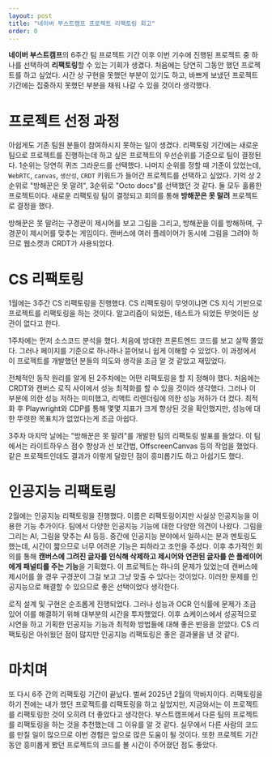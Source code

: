 ```yaml
---
layout: post
title: "네이버 부스트캠프 프로젝트 리팩토링 회고"
order: 0
---
```


**네이버 부스트캠프**의 6주간 팀 프로젝트 기간 이후 이번 기수에 진행된 프로젝트 중 하나를 선택하여 **리팩토링**할 수 있는 기회가 생겼다. 처음에는 당연히 그동안 했던 프로젝트를 하고 싶었다. 시간 상 구현을 못했던 부분이 있기도 하고, 바쁘게 보냈던 프로젝트 기간에는 집중하지 못했던 부분을 채워 나갈 수 있을 것이라 생각했다. 

# 프로젝트 선정 과정

아쉽게도 기존 팀원 분들이 참여하시지 못하는 일이 생겼다. 리팩토링 기간에는 새로운 팀으로 프로젝트를 진행하는데 하고 싶은 프로젝트의 우선순위를 기준으로 팀이 결정된다. 1순위는 당연히 퀴즈 그라운드를 선택했다. 나머지 순위를 정할 때 기준이 있었는데, `WebRTC`, `canvas`, `생산성`, `CRDT` 키워드가 들어간 프로젝트를 선택하고 싶었다. 기억 상 2순위로 "방해꾼은 못 말려", 3순위로 "Octo docs"를 선택했던 것 같다. 둘 모두 훌륭한 프로젝트이다. 새로운 리팩토링 팀이 결정되고 회의를 통해 **방해꾼은 못 말려** 프로젝트로 결정을 했다.

방해꾼은 못 말려는 구경꾼이 제시어를 보고 그림을 그리고, 방해꾼을 이를 방해하며, 구경꾼이 제시어를 맞추는 게임이다. 캔버스에 여러 플레이어가 동시에 그림을 그려야 하므로 웹소켓과 CRDT가 사용되었다. 

# CS 리팩토링

1월에는 3주간 CS 리팩토링을 진행했다. CS 리팩토링이 무엇이냐면 CS 지식 기반으로 프로젝트를 리팩토링을 하는 것이다. 알고리즘이 되었든, 테스트가 되었든 무엇이든 상관이 없다고 한다.

1주차에는 먼저 소스코드 분석을 했다. 처음에 방대한 프론트엔드 코드를 보고 살짝 쫄았다. 그러나 페이지를 기준으로 하나하나 뜯어보니 쉽게 이해할 수 있었다. 이 과정에서 이 프로젝트를 개발했던 분들의 의도와 생각을 조금 알 것 같았고 재밌었다.

전체적인 동작 원리를 알게 된 2주차에는 어떤 리팩토링을 할 지 정해야 했다. 처음에는 CRDT와 캔버스 로직 사이에서 성능 최적화를 할 수 있을 것이라 생각했다. 그러나 이 부분에 의한 성능 저하는 미미했고, 리액트 리렌더링에 의한 성능 저하가 더 컸다. 최적화 후 Playwright와 CDP를 통해 몇몇 지표가 크게 향상된 것을 확인했지만, 성능에 대한 뚜렷한 목표치가 없었다는게 조금 아쉽다. 

3주차 마지막 날에는 "방해꾼은 못 말려"를 개발한 팀의 리팩토링 발표를 들었다. 이 팀에서는 라이트하우스 점수 향상과 선 보간법, OffscreenCanvas 등의 작업을 했었다. 같은 프로젝트인데도 결과가 이렇게 달랐던 점이 흥미롭기도 하고 아쉽기도 했다.  

# 인공지능 리팩토링

2월에는 인공지능 리팩토링을 진행했다. 이름은 리팩토링이지만 사실상 인공지능을 이용한 기능 추가이다. 팀에서 다양한 인공지능 기능에 대한 다양한 의견이 나왔다. 그림을 그리는 AI, 그림을 맞추는 AI 등등. 중간에 인공지능 분야에서 일하시는 분과 멘토링도 했는데, 시간이 짧으므로 너무 어려운 기능은 피하라고 조언을 주셨다. 이후 추가적인 회의를 통해 **캔버스에 그려진 글자를 인식해 삭제하고 제시어와 연관된 글자를 쓴 플레이어에게 패널티를 주는 기능**을 기획했다. 이 프로젝트는 하나의 문제가 있었는데 캔버스에 제시어를 쓸 경우 구경꾼이 그걸 보고 그냥 맞출 수 있다는 것이었다. 이러한 문제를 인공지능으로 해결할 수 있으므로 좋은 선택이었다 생각한다.

로직 설계 및 구현은 순조롭게 진행되었다. 그러나 성능과 OCR 인식률에 문제가 조금 있어 이를 해결하기 위해 대부분의 시간을 투자했었다. 이후 쇼케이스에서 성공적으로 시연을 하고 기획한 인공지능 기능과 최적화 방법들에 대해 좋은 반응을 얻았다. CS 리팩토링은 아쉬웠던 점이 많지만 인공지능 리팩토링은 좋은 결과물을 낸 것 같다.

# 마치며

또 다시 6주 간의 리팩토링 기간이 끝났다. 벌써 2025년 2월의 막바지이다. 리팩토링을 하기 전에는 내가 했던 프로젝트를 리팩토링을 하고 싶었지만, 지금와서는 이 프로젝트를 리팩토링한 것이 오히려 더 좋았다고 생각한다. 부스트캠프에서 다른 팀의 프로젝트를 리팩토링을 하는 것을 추천했는데 그 이유를 알 것 같다. 실무에서 다른 사람의 코드를 만질 일이 많으므로 이번 경험은 앞으로 많은 도움이 될 것이다. 또한 프로젝트 기간 동안 흥미롭게 봤던 프로젝트의 코드를 볼 시간이 주어졌던 점도 좋았다.